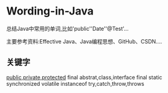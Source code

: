 # Wording-in-Java
总结Java中常用的单词,比如'public''Date''@Test'...

主要参考资料:Effective Java、Java编程思想、GitHub、CSDN....

## 关键字

[public,private,protected](sources/访问控制.md) 
final
abstrat,class,interface
final
static
synchronized
volatile
instanceof
try,catch,throw,throws

